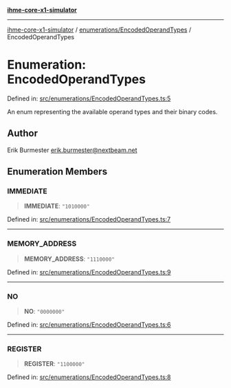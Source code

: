 [**ihme-core-x1-simulator**](../../../README.md)

***

[ihme-core-x1-simulator](../../../modules.md) / [enumerations/EncodedOperandTypes](../README.md) / EncodedOperandTypes

# Enumeration: EncodedOperandTypes

Defined in: [src/enumerations/EncodedOperandTypes.ts:5](https://github.com/ProgrammIt/CPU-Simulator/blob/3f9c46c26c2e1cba2638010869a3cab9b9c737f9/src/enumerations/EncodedOperandTypes.ts#L5)

An enum representing the available operand types and their binary codes.

## Author

Erik Burmester <erik.burmester@nextbeam.net>

## Enumeration Members

### IMMEDIATE

> **IMMEDIATE**: `"1010000"`

Defined in: [src/enumerations/EncodedOperandTypes.ts:7](https://github.com/ProgrammIt/CPU-Simulator/blob/3f9c46c26c2e1cba2638010869a3cab9b9c737f9/src/enumerations/EncodedOperandTypes.ts#L7)

***

### MEMORY\_ADDRESS

> **MEMORY\_ADDRESS**: `"1110000"`

Defined in: [src/enumerations/EncodedOperandTypes.ts:9](https://github.com/ProgrammIt/CPU-Simulator/blob/3f9c46c26c2e1cba2638010869a3cab9b9c737f9/src/enumerations/EncodedOperandTypes.ts#L9)

***

### NO

> **NO**: `"0000000"`

Defined in: [src/enumerations/EncodedOperandTypes.ts:6](https://github.com/ProgrammIt/CPU-Simulator/blob/3f9c46c26c2e1cba2638010869a3cab9b9c737f9/src/enumerations/EncodedOperandTypes.ts#L6)

***

### REGISTER

> **REGISTER**: `"1100000"`

Defined in: [src/enumerations/EncodedOperandTypes.ts:8](https://github.com/ProgrammIt/CPU-Simulator/blob/3f9c46c26c2e1cba2638010869a3cab9b9c737f9/src/enumerations/EncodedOperandTypes.ts#L8)
